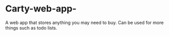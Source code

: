 # Carty-web-app-
A web app that stores anything you may need to buy. Can be used for more things such as todo lists.
